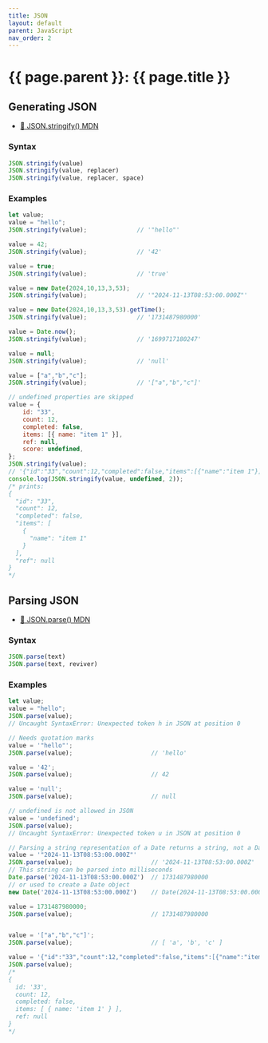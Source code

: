 ```yaml
---
title: JSON
layout: default
parent: JavaScript
nav_order: 2
---
```


# {{ page.parent }}: {{ page.title }}

## Generating JSON

- [📘 JSON.stringify() MDN](https://developer.mozilla.org/en-US/docs/Web/JavaScript/Reference/Global_Objects/JSON/stringify)

### Syntax

```javascript
JSON.stringify(value)
JSON.stringify(value, replacer)
JSON.stringify(value, replacer, space)
```

### Examples

```javascript
let value;
value = "hello";
JSON.stringify(value);              // '"hello"'

value = 42;
JSON.stringify(value);              // '42'

value = true;
JSON.stringify(value);              // 'true'

value = new Date(2024,10,13,3,53);
JSON.stringify(value);              // '"2024-11-13T08:53:00.000Z"'

value = new Date(2024,10,13,3,53).getTime();
JSON.stringify(value);              // '1731487980000'

value = Date.now();
JSON.stringify(value);              // '1699717180247'

value = null;
JSON.stringify(value);              // 'null'

value = ["a","b","c"];
JSON.stringify(value);              // '["a","b","c"]'

// undefined properties are skipped
value = {
    id: "33",
    count: 12,
    completed: false,
    items: [{ name: "item 1" }],
    ref: null,
    score: undefined,
};
JSON.stringify(value);
// '{"id":"33","count":12,"completed":false,"items":[{"name":"item 1"}],"ref":null}'
console.log(JSON.stringify(value, undefined, 2));
/* prints:
{
  "id": "33",
  "count": 12,
  "completed": false,
  "items": [
    {
      "name": "item 1"
    }
  ],
  "ref": null
}
*/
```


## Parsing JSON

- [📘 JSON.parse() MDN](https://developer.mozilla.org/en-US/docs/Web/JavaScript/Reference/Global_Objects/JSON/parse)

### Syntax

```javascript
JSON.parse(text)
JSON.parse(text, reviver)
```

### Examples
```javascript
let value;
value = "hello";
JSON.parse(value);
// Uncaught SyntaxError: Unexpected token h in JSON at position 0

// Needs quotation marks
value = '"hello"';
JSON.parse(value);                      // 'hello'

value = '42';
JSON.parse(value);                      // 42

value = 'null';
JSON.parse(value);                      // null

// undefined is not allowed in JSON
value = 'undefined';
JSON.parse(value);
// Uncaught SyntaxError: Unexpected token u in JSON at position 0

// Parsing a string representation of a Date returns a string, not a Date
value = '"2024-11-13T08:53:00.000Z"'
JSON.parse(value);                      // '2024-11-13T08:53:00.000Z'
// This string can be parsed into milliseconds
Date.parse('2024-11-13T08:53:00.000Z')  // 1731487980000
// or used to create a Date object
new Date('2024-11-13T08:53:00.000Z')    // Date(2024-11-13T08:53:00.000Z)

value = 1731487980000;
JSON.parse(value);                      // 1731487980000


value = '["a","b","c"]';
JSON.parse(value);                      // [ 'a', 'b', 'c' ]

value = '{"id":"33","count":12,"completed":false,"items":[{"name":"item 1"}],"ref":null}'
JSON.parse(value);
/*
{
  id: '33',
  count: 12,
  completed: false,
  items: [ { name: 'item 1' } ],
  ref: null
}
*/
```
